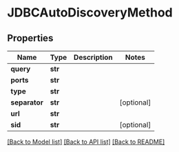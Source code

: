 # JDBCAutoDiscoveryMethod

## Properties
Name | Type | Description | Notes
------------ | ------------- | ------------- | -------------
**query** | **str** |  | 
**ports** | **str** |  | 
**type** | **str** |  | 
**separator** | **str** |  | [optional] 
**url** | **str** |  | 
**sid** | **str** |  | [optional] 

[[Back to Model list]](../README.md#documentation-for-models) [[Back to API list]](../README.md#documentation-for-api-endpoints) [[Back to README]](../README.md)

